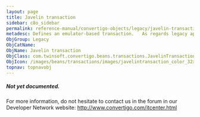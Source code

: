 ```yaml
---
layout: page
title: Javelin transaction
sidebar: c8o_sidebar
permalink: reference-manual/convertigo-objects/legacy/javelin-transaction/
metadesc: Defines an emulator-based transaction.   As regards legacy applications, Convertigo's basic principle is to   • navigate through legacy screens, • det
ObjGroup: Legacy
ObjCatName: 
ObjName: Javelin transaction
ObjClass: com.twinsoft.convertigo.beans.transactions.JavelinTransaction
ObjIcon: /images/beans/transactions/images/javelintransaction_color_32x32.png
topnav: topnavobj
---
```

##### Not yet documented.
For more information, do not hesitate to contact us in the forum in our Developer Network website: http://www.convertigo.com/itcenter.html
